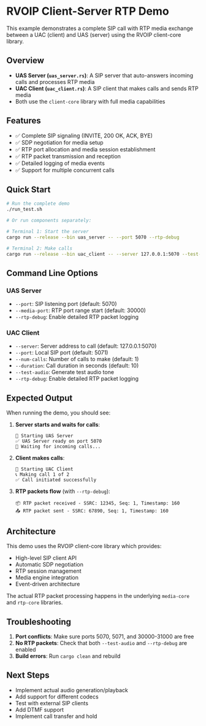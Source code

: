 # RVOIP Client-Server RTP Demo

This example demonstrates a complete SIP call with RTP media exchange between a UAC (client) and UAS (server) using the RVOIP client-core library.

## Overview

- **UAS Server (`uas_server.rs`)**: A SIP server that auto-answers incoming calls and processes RTP media
- **UAC Client (`uac_client.rs`)**: A SIP client that makes calls and sends RTP media
- Both use the `client-core` library with full media capabilities

## Features

- ✅ Complete SIP signaling (INVITE, 200 OK, ACK, BYE)
- ✅ SDP negotiation for media setup
- ✅ RTP port allocation and media session establishment
- ✅ RTP packet transmission and reception
- ✅ Detailed logging of media events
- ✅ Support for multiple concurrent calls

## Quick Start

```bash
# Run the complete demo
./run_test.sh

# Or run components separately:

# Terminal 1: Start the server
cargo run --release --bin uas_server -- --port 5070 --rtp-debug

# Terminal 2: Make calls
cargo run --release --bin uac_client -- --server 127.0.0.1:5070 --test-audio
```

## Command Line Options

### UAS Server
- `--port`: SIP listening port (default: 5070)
- `--media-port`: RTP port range start (default: 30000)
- `--rtp-debug`: Enable detailed RTP packet logging

### UAC Client
- `--server`: Server address to call (default: 127.0.0.1:5070)
- `--port`: Local SIP port (default: 5071)
- `--num-calls`: Number of calls to make (default: 1)
- `--duration`: Call duration in seconds (default: 10)
- `--test-audio`: Generate test audio tone
- `--rtp-debug`: Enable detailed RTP packet logging

## Expected Output

When running the demo, you should see:

1. **Server starts and waits for calls**:
   ```
   🚀 Starting UAS Server
   ✅ UAS Server ready on port 5070
   🎯 Waiting for incoming calls...
   ```

2. **Client makes calls**:
   ```
   🚀 Starting UAC Client
   📞 Making call 1 of 2
   ✅ Call initiated successfully
   ```

3. **RTP packets flow** (with `--rtp-debug`):
   ```
   📦 RTP packet received - SSRC: 12345, Seq: 1, Timestamp: 160
   📤 RTP packet sent - SSRC: 67890, Seq: 1, Timestamp: 160
   ```

## Architecture

This demo uses the RVOIP client-core library which provides:
- High-level SIP client API
- Automatic SDP negotiation
- RTP session management
- Media engine integration
- Event-driven architecture

The actual RTP packet processing happens in the underlying `media-core` and `rtp-core` libraries.

## Troubleshooting

1. **Port conflicts**: Make sure ports 5070, 5071, and 30000-31000 are free
2. **No RTP packets**: Check that both `--test-audio` and `--rtp-debug` are enabled
3. **Build errors**: Run `cargo clean` and rebuild

## Next Steps

- Implement actual audio generation/playback
- Add support for different codecs
- Test with external SIP clients
- Add DTMF support
- Implement call transfer and hold 